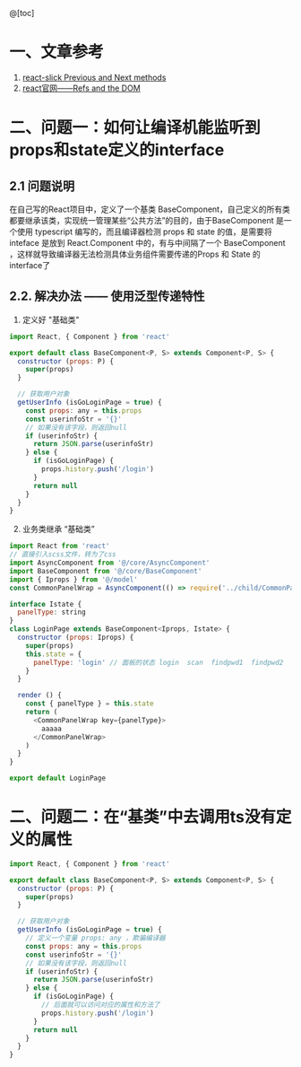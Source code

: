 @[toc]

# 一、文章参考
1. [react-slick Previous and Next methods](https://react-slick.neostack.com/docs/example/previous-next-methods)
2. [react官网——Refs and the DOM](https://react.docschina.org/docs/refs-and-the-dom.html)

# 二、问题一：如何让编译机能监听到 props和state定义的interface

## 2.1 问题说明

在自己写的React项目中，定义了一个基类 BaseComponent，自己定义的所有类都要继承该类，实现统一管理某些“公共方法”的目的，由于BaseComponent 是一个使用 typescript 编写的，而且编译器检测 props 和 state 的值，是需要将inteface 是放到 React.Component 中的，有与中间隔了一个 BaseComponent ，这样就导致编译器无法检测具体业务组件需要传递的Props 和 State 的interface了

## 2.2. 解决办法 —— 使用泛型传递特性

1. 定义好 "基础类"

```js
import React, { Component } from 'react'

export default class BaseComponent<P, S> extends Component<P, S> {
  constructor (props: P) {
    super(props)
  }

  // 获取用户对象
  getUserInfo (isGoLoginPage = true) {
    const props: any = this.props
    const userinfoStr = '{}'
    // 如果没有该字段，则返回null
    if (userinfoStr) {
      return JSON.parse(userinfoStr)
    } else {
      if (isGoLoginPage) {
        props.history.push('/login')
      }
      return null
    }
  }
}
```

2. 业务类继承 “基础类”


```js
import React from 'react'
// 直接引入scss文件，转为了css
import AsyncComponent from '@/core/AsyncComponent'
import BaseComponent from '@/core/BaseComponent'
import { Iprops } from '@/model'
const CommonPanelWrap = AsyncComponent(() => require('../child/CommonPanelWrap'))

interface Istate {
  panelType: string
}
class LoginPage extends BaseComponent<Iprops, Istate> {
  constructor (props: Iprops) {
    super(props)
    this.state = {
      panelType: 'login' // 面板的状态 login  scan  findpwd1  findpwd2
    }
  }

  render () {
    const { panelType } = this.state
    return (
      <CommonPanelWrap key={panelType}>
        aaaaa
      </CommonPanelWrap>
    )
  }
}

export default LoginPage
```

# 二、问题二：在“基类”中去调用ts没有定义的属性


```js
import React, { Component } from 'react'

export default class BaseComponent<P, S> extends Component<P, S> {
  constructor (props: P) {
    super(props)
  }

  // 获取用户对象
  getUserInfo (isGoLoginPage = true) {
    // 定义一个变量 props: any ，欺骗编译器
    const props: any = this.props
    const userinfoStr = '{}'
    // 如果没有该字段，则返回null
    if (userinfoStr) {
      return JSON.parse(userinfoStr)
    } else {
      if (isGoLoginPage) {
        // 后面就可以访问对应的属性和方法了
        props.history.push('/login')
      }
      return null
    }
  }
}
```


